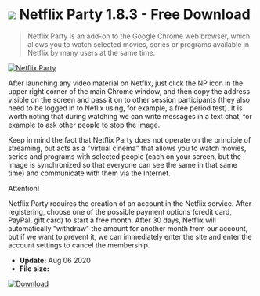 # ![](https://cdn.softexe.net/static/icon/win.gif) Netflix Party 1.8.3 - Free Download

> Netflix Party is an add-on to the Google Chrome web browser, which allows you to watch selected movies, series or programs available in Netflix by many users at the same time.

[![Netflix Party](https://gallery.dpcdn.pl/imgc/Tools/81353/g_-_420x350_1.5_-_xd988356b-3f6c-4c93-8c1b-45d7b54d9455.jpg)](https://softexe.net/win/internet/browser-add-ons/netflix-party:hggf.html)

After launching any video material on Netflix, just click the NP icon in the upper right corner of the main Chrome window, and then copy the address visible on the screen and pass it on to other session participants (they also need to be logged in to Neflix using, for example, a free period test). It is worth noting that during watching we can write messages in a text chat, for example to ask other people to stop the image.
 
 Keep in mind the fact that Netflix Party does not operate on the principle of streaming, but acts as a "virtual cinema" that allows you to watch movies, series and programs with selected people (each on your screen, but the image is synchronized so that everyone can see the same in that same time) and communicate with them via the Internet. 
 
 Attention!
 
 Netflix Party requires the creation of an account in the Netflix service. After registering, choose one of the possible payment options (credit card, PayPal, gift card) to start a free month. After 30 days, Netflix will automatically "withdraw" the amount for another month from our account, but if we want to prevent it, we can immediately enter the site and enter the account settings to cancel the membership.


- **Update:** Aug 06 2020
- **File size:** 

[![Download](https://cdn.softexe.net/static/img/download.png)](https://softexe.net/win/internet/browser-add-ons/netflix-party:hggf.html)

